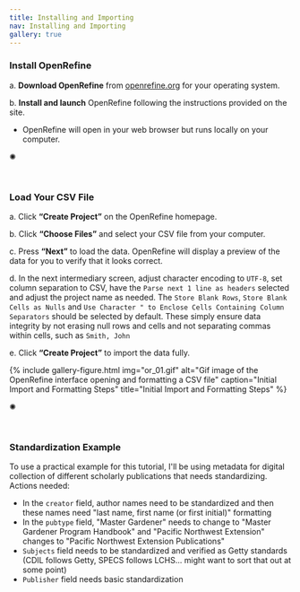 ```yaml
---
title: Installing and Importing
nav: Installing and Importing
gallery: true
---
```


### Install OpenRefine

   a. **Download OpenRefine** from [openrefine.org](https://openrefine.org/) for your operating system.

   b. **Install and launch** OpenRefine following the instructions provided on the site.
- OpenRefine will open in your web browser but runs locally on your computer.

<div class="symbol-container">
    <p class="symbol">&#10042;</p>
</div>

<br>

### Load Your CSV File

   a. Click **“Create Project”** on the OpenRefine homepage.

   b. Click **“Choose Files”** and select your CSV file from your computer.

   c. Press **“Next”** to load the data. OpenRefine will display a preview of the data for you to verify that it looks correct.

   d. In the next intermediary screen, adjust character encoding to `UTF-8`, set column separation to CSV, have the `Parse next 1 line as headers` selected and adjust the project name as needed. The `Store Blank Rows`, `Store Blank Cells as Nulls` and `Use Character " to Enclose Cells Containing Column Separators` should be selected by default. These simply ensure data integrity by not erasing null rows and cells and not separating commas within cells, such as ```Smith, John```


   e. Click **“Create Project”** to import the data fully.


{% include gallery-figure.html img="or_01.gif" alt="Gif image of the OpenRefine interface opening and formatting a CSV file" caption="Initial Import and Formatting Steps" title="Initial Import and Formatting Steps" %}

<div class="symbol-container">
    <p class="symbol">&#10042;</p>
</div>

<br>


### Standardization Example

To use a practical example for this tutorial, I'll be using metadata for digital collection of different scholarly publications that needs standardizing. Actions needed:

- In the `creator` field, author names need to be standardized and then these names need "last name, first name (or first initial)" formatting
- In the `pubtype` field, "Master Gardener" needs to change to "Master Gardener Program Handbook" and "Pacific Northwest Extension" changes to "Pacific Northwest Extension Publications"
- `Subjects` field needs to be standardized and verified as Getty standards (CDIL follows Getty, SPECS follows LCHS... might want to sort that out at some point)
- `Publisher` field needs basic standardization
